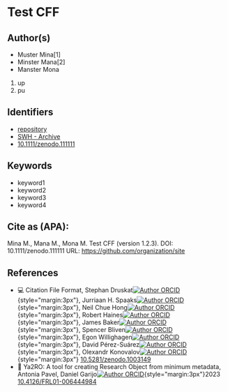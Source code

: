 # Test CFF

## Author(s)
- Muster Mina[1]
- Minster Mana[2]
- Manster Mona 

1. up
2. pu



## Identifiers
- [repository](https://github.com/organization/site)
- [SWH - Archive](https://archive.softwareheritage.org/browse/origin/?origin_url=https://github.com/organization/site)
- [10.1111/zenodo.111111](https://doi.org/10.1111/zenodo.111111)


## Keywords
- keyword1
- keyword2
- keyword3
- keyword4
    



## Cite as (APA):
Mina M., Mana M., Mona M. Test CFF (version 1.2.3). DOI: 10.1111/zenodo.111111 URL: https://github.com/organization/site




## References


* 💻 Citation File Format, Stephan Druskat[![Author ORCID](./assets/img/orcid_16x16.webp)](https://orcid.org/0000-0003-4925-7248){style="margin:3px"}, Jurriaan H. Spaaks[![Author ORCID](./assets/img/orcid_16x16.webp)](https://orcid.org/0000-0002-7064-4069){style="margin:3px"}, Neil Chue Hong[![Author ORCID](./assets/img/orcid_16x16.webp)](https://orcid.org/0000-0002-8876-7606){style="margin:3px"}, Robert Haines[![Author ORCID](./assets/img/orcid_16x16.webp)](https://orcid.org/0000-0002-9538-7919){style="margin:3px"}, James Baker[![Author ORCID](./assets/img/orcid_16x16.webp)](https://orcid.org/0000-0002-2682-6922){style="margin:3px"}, Spencer Bliven[![Author ORCID](./assets/img/orcid_16x16.webp)](https://orcid.org/0000-0002-1200-1698){style="margin:3px"}, Egon Willighagen[![Author ORCID](./assets/img/orcid_16x16.webp)](https://orcid.org/0000-0001-7542-0286){style="margin:3px"}, David Pérez-Suárez[![Author ORCID](./assets/img/orcid_16x16.webp)](https://orcid.org/0000-0003-0784-6909){style="margin:3px"}, Olexandr Konovalov[![Author ORCID](./assets/img/orcid_16x16.webp)](https://orcid.org/0000-0001-5299-3292){style="margin:3px"} [10.5281/zenodo.1003149](https://doi.org/10.5281/zenodo.1003149)
* 📖 Ya2RO: A tool for creating Research Object from minimum metadata, Antonia Pavel, Daniel Garijo[![Author ORCID](./assets/img/orcid_16x16.webp)](https://orcid.org/0000-0003-0454-7145){style="margin:3px"}2023 [10.4126/FRL01-006444984](https://doi.org/10.4126/FRL01-006444984)
